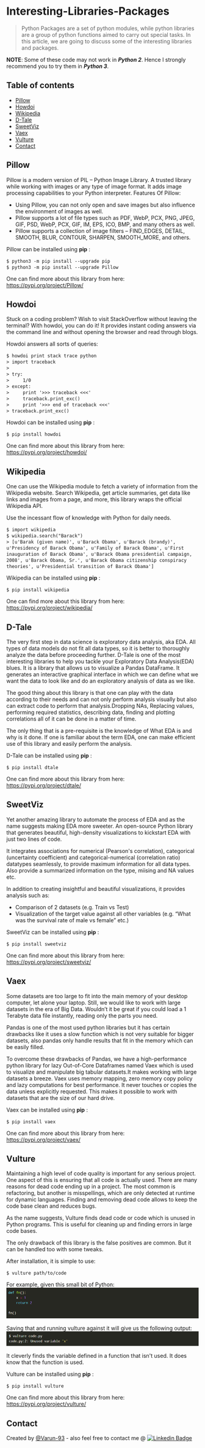 # Interesting-Libraries-Packages
> Python Packages are a set of python modules, while python libraries are a group of python functions aimed to carry out special tasks. In this article, we are going to discuss some of the interesting libraries and packages.

**NOTE**: Some of these code may not work in **_Python 2_**. Hence I strongly recommend you to try them in **_Python 3_**.

## Table of contents
* [Pillow](#pillow)
* [Howdoi](#howdoi)
* [Wikipedia](#wikipedia)
* [D-Tale](#dtale)
* [SweetViz](#sweetviz)
* [Vaex](#vaex)
* [Vulture](#vulture)
* [Contact](#contact)


## Pillow
Pillow is a modern version of PIL – Python Image Library. A trusted library while working with images or any type of image format.
It adds image processing capabilities to your Python interpreter.
Features Of Pillow:
* Using Pillow, you can not only open and save images but also influence the environment of images as well.
* Pillow supports a lot of file types such as PDF, WebP, PCX, PNG, JPEG, GIF, PSD, WebP, PCX, GIF, IM, EPS, ICO, BMP, and many others as well.
* Pillow supports a collection of image filters – FIND_EDGES, DETAIL, SMOOTH, BLUR, CONTOUR, SHARPEN, SMOOTH_MORE, and others.

Pillow can be installed using **pip** :

```
$ python3 -m pip install --upgrade pip
$ python3 -m pip install --upgrade Pillow
```

One can find more about this library from here: https://pypi.org/project/Pillow/




## Howdoi
Stuck on a coding problem? Wish to visit StackOverflow without leaving the terminal? With howdoi, you can do it!
It provides instant coding answers via the command line and without opening the browser and read through blogs.

Howdoi answers all sorts of queries:

```
$ howdoi print stack trace python
> import traceback
>
> try:
>     1/0
> except:
>     print '>>> traceback <<<'
>     traceback.print_exc()
>     print '>>> end of traceback <<<'
> traceback.print_exc()
```

Howdoi can be installed using **pip** :

```
$ pip install howdoi
```

One can find more about this library from here: https://pypi.org/project/howdoi/




## Wikipedia
One can use the Wikipedia module to fetch a variety of information from the Wikipedia website.
Search Wikipedia, get article summaries, get data like links and images from a page, and more, this library wraps the official Wikipedia API.

Use the incessant flow of knowledge with Python for daily needs.

```
$ import wikipedia
$ wikipedia.search("Barack")
> [u'Barak (given name)', u'Barack Obama', u'Barack (brandy)', u'Presidency of Barack Obama', u'Family of Barack Obama', u'First inauguration of Barack Obama', u'Barack Obama presidential campaign, 2008', u'Barack Obama, Sr.', u'Barack Obama citizenship conspiracy theories', u'Presidential transition of Barack Obama']
```


Wikipedia can be installed using **pip** :

```
$ pip install wikipedia
```

One can find more about this library from here: https://pypi.org/project/wikipedia/




## D-Tale
The very first step in data science is exploratory data analysis, aka EDA. All types of data models do not fit all data types, so it is better to thoroughly analyze the data before proceeding further.
D-Tale is one of the most interesting libraries to help you tackle your Exploratory Data Analysis(EDA) blues. It is a library that allows us to visualize a Pandas DataFrame.
It generates an interactive graphical interface in which we can define what we want the data to look like and do an exploratory analysis of data as we like.

The good thing about this library is that one can play with the data according to their needs and can not only perform analysis visually but also can extract code to perform that analysis.Dropping NAs, Replacing values, performing required statistics, describing data, finding and plotting correlations all of it can be done in a matter of time.

The only thing that is a pre-requisite is the knowledge of What EDA is and why is it done.
If one is familiar about the term EDA, one can make efficient use of this library and easily perform the analysis. 

D-Tale can be installed using **pip** :

```
$ pip install dtale
```

One can find more about this library from here: https://pypi.org/project/dtale/




## SweetViz
Yet another amazing library to automate the process of EDA and as the name suggests making EDA more sweeter.
An open-source Python library that generates beautiful, high-density visualizations to kickstart EDA with just two lines of code.

It integrates associations for numerical (Pearson's correlation), categorical (uncertainty coefficient) and categorical-numerical (correlation ratio) datatypes seamlessly, to provide maximum information for all data types. Also provide a summarized information on the type, miising and NA values etc.

In addition to creating insightful and beautiful visualizations, it provides analysis such as:
* Comparison of 2 datasets (e.g. Train vs Test)
* Visualization of the target value against all other variables (e.g. “What was the survival rate of male vs female” etc.)

SweetViz can be installed using **pip** :

```
$ pip install sweetviz
```

One can find more about this library from here: https://pypi.org/project/sweetviz/




## Vaex
Some datasets are too large to fit into the main memory of your desktop computer, let alone your laptop. Still, we would like to work with large datasets in the era of Big Data.
Wouldn’t it be great if you could load a 1 Terabyte data file instantly, reading only the parts you need.

Pandas is one of the most used python libraries but it has certain drawbacks like it uses a slow function which is not very suitable for bigger datasets, also pandas only handle results that fit in the memory which can be easily filled.

To overcome these drawbacks of Pandas, we have a high-performance python library for lazy Out-of-Core Dataframes named Vaex which is used to visualize and manipulate big tabular datasets.It makes working with large datasets a breeze. Vaex uses memory mapping, zero memory copy policy and lazy computations for best performance. It never touches or copies the data unless explicitly requested. This makes it possible to work with datasets that are the size of our hard drive.

Vaex can be installed using **pip** :

```
$ pip install vaex
```

One can find more about this library from here: https://pypi.org/project/vaex/




## Vulture
Maintaining a high level of code quality is important for any serious project. One aspect of this is ensuring that all code is actually used. There are many reasons for dead code ending up in a project. The most common is refactoring, but another is misspellings, which are only detected at runtime for dynamic languages. Finding and removing dead code allows to keep the code base clean and reduces bugs.

As the name suggests, Vulture finds dead code or code which is unused in Python programs. This is useful for cleaning up and finding errors in large code bases.

The only drawback of this library is the false positives are common. But it can be handled too with some tweaks. 

After installation, it is simple to use:
```
$ vulture path/to/code
```
For example, given this small bit of Python:
![Vulture1 screenshot](./img/Vulture/vulture1.PNG)

Saving that and running vulture against it will give us the following output:
![Vulture2 screenshot](./img/Vulture/vulture2.PNG)

It cleverly finds the variable defined in a function that isn't used. It does know that the function is used.

Vulture can be installed using **pip** :

```
$ pip install vulture
```

One can find more about this library from here: https://pypi.org/project/vulture/


## Contact
Created by [@Varun-93](https://github.com/Varun-93) - also feel free to contact me @
[![Linkedin Badge](https://img.shields.io/badge/-VarunBhatia-blue?style=flat-square&logo=Linkedin&logoColor=white&link=https://www.linkedin.com/in/varun-bhatia-a20729a8/)](https://www.linkedin.com/in/varun-bhatia-a20729a8/)

